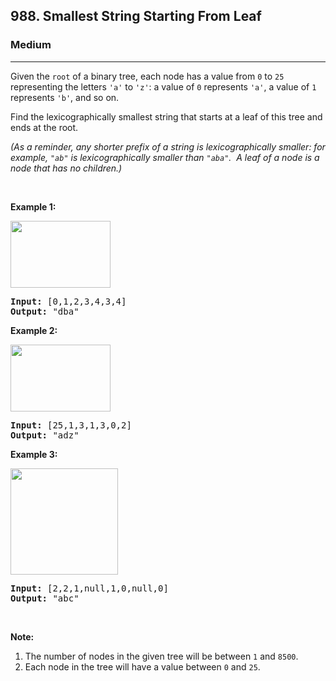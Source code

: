 <h2>988. Smallest String Starting From Leaf</h2><h3>Medium</h3><hr><div><p>Given the <code>root</code> of a binary tree, each node has a value from <code>0</code> to <code>25</code> representing the letters <code>'a'</code> to <code>'z'</code>: a value of <code>0</code> represents <code>'a'</code>, a value of <code>1</code> represents <code>'b'</code>, and so on.</p>

<p>Find the lexicographically smallest string that starts at a leaf of this tree and ends at the root.</p>

<p><em>(As a reminder, any shorter prefix of a string is lexicographically smaller: for example, <code>"ab"</code> is lexicographically smaller than <code>"aba"</code>.&nbsp; A leaf of a node is a node that has no children.)</em></p>

<div>
<div>
<p>&nbsp;</p>

<ol>
</ol>
</div>
</div>

<div>
<p><strong>Example 1:</strong></p>

<p><strong><img alt="" src="https://assets.leetcode.com/uploads/2019/01/30/tree1.png" style="width: 160px; height: 107px;"></strong></p>

<pre><strong>Input: </strong><span id="example-input-1-1">[0,1,2,3,4,3,4]</span>
<strong>Output: </strong><span id="example-output-1">"dba"</span>
</pre>

<div>
<p><strong>Example 2:</strong></p>

<p><strong><img alt="" src="https://assets.leetcode.com/uploads/2019/01/30/tree2.png" style="width: 160px; height: 107px;"></strong></p>

<pre><strong>Input: </strong><span id="example-input-2-1">[25,1,3,1,3,0,2]</span>
<strong>Output: </strong><span id="example-output-2">"adz"</span>
</pre>

<div>
<p><strong>Example 3:</strong></p>

<p><strong><img alt="" src="https://assets.leetcode.com/uploads/2019/02/01/tree3.png" style="height: 170px; width: 172px;"></strong></p>

<pre><strong>Input: </strong><span id="example-input-3-1">[2,2,1,null,1,0,null,0]</span>
<strong>Output: </strong><span id="example-output-3">"abc"</span>
</pre>

<p>&nbsp;</p>

<p><strong>Note:</strong></p>

<ol>
	<li>The number of nodes in the given tree will be between <code>1</code> and <code>8500</code>.</li>
	<li>Each node in the tree will have a value between <code>0</code> and <code>25</code>.</li>
</ol>
</div>
</div>
</div></div>